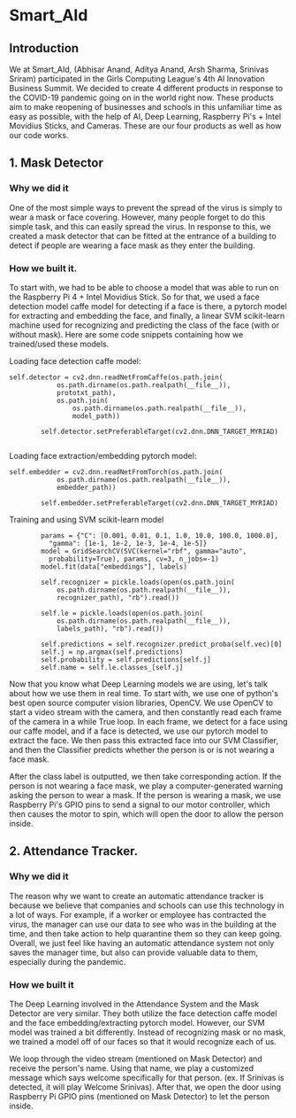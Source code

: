 # Smart_AId


## Introduction

We at Smart_AId, (Abhisar Anand, Aditya Anand, Arsh Sharma, Srinivas Sriram) participated in the Girls Computing League's 4th AI Innovation Business Summit. We decided to create 4 different products in response to the COVID-19 pandemic going on in the world right now. These products aim to make reopening of businesses and schools in this unfamiliar time as easy as possible, with the help of AI, Deep Learning, Raspberry Pi's + Intel Movidius Sticks, and Cameras. These are our four products as well as how our code works.


## 1. Mask Detector

### Why we did it 
One of the most simple ways to prevent the spread of the virus is simply to wear a mask or face covering. However, many people forget to do this simple task, and this can easily spread the virus. In response to this, we created a mask detector that can be fitted at the entrance of a building to detect if people are wearing a face mask as they enter the building. 

### How we built it.
To start with, we had to be able to choose a model that was able to run on the Raspberry Pi 4 + Intel Movidius Stick. So for that, we used a face detection model caffe model for detecting if a face is there, a pytorch model for extracting and embedding the face, and finally, a linear SVM scikit-learn machine used for recognizing and predicting the class of the face (with or without mask). Here are some code snippets containing how we trained/used these models. 

Loading face detection caffe model:
```
self.detector = cv2.dnn.readNetFromCaffe(os.path.join(
            os.path.dirname(os.path.realpath(__file__)),
            prototxt_path),
            os.path.join(
                os.path.dirname(os.path.realpath(__file__)),
                model_path))

        self.detector.setPreferableTarget(cv2.dnn.DNN_TARGET_MYRIAD)
 
```

Loading face extraction/embedding pytorch model:
```
self.embedder = cv2.dnn.readNetFromTorch(os.path.join(
            os.path.dirname(os.path.realpath(__file__)),
            embedder_path))

        self.embedder.setPreferableTarget(cv2.dnn.DNN_TARGET_MYRIAD)
```

Training and using SVM scikit-learn model
```
        params = {"C": [0.001, 0.01, 0.1, 1.0, 10.0, 100.0, 1000.0],
          "gamma": [1e-1, 1e-2, 1e-3, 1e-4, 1e-5]}
        model = GridSearchCV(SVC(kernel="rbf", gamma="auto",
          probability=True), params, cv=3, n_jobs=-1)
        model.fit(data["embeddings"], labels)

        self.recognizer = pickle.loads(open(os.path.join(
            os.path.dirname(os.path.realpath(__file__)),
            recognizer_path), "rb").read())

        self.le = pickle.loads(open(os.path.join(
            os.path.dirname(os.path.realpath(__file__)),
            labels_path), "rb").read())

        self.predictions = self.recognizer.predict_proba(self.vec)[0]
        self.j = np.argmax(self.predictions)
        self.probability = self.predictions[self.j]
        self.name = self.le.classes_[self.j]

```

Now that you know what Deep Learning models we are using, let's talk about how we use them in real time. To start with, we use one of python's best open source computer vision libraries, OpenCV. We use OpenCV to start a video stream with the camera, and then constantly read each frame of the camera in a while True loop. In each frame, we detect for a face using our caffe model, and if a face is detected, we use our pytorch model to extract the face. We then pass this extracted face into our SVM Classifier, and then the Classifier predicts whether the person is or is not wearing a face mask. 

After the class label is outputted, we then take corresponding action. If the person is not wearing a face mask, we play a computer-generated warning asking the person to wear a mask. If the person is wearing a mask, we use Raspberry Pi's GPIO pins to send a signal to our motor controller, which then causes the motor to spin, which will open the door to allow the person inside. 


## 2. Attendance Tracker.

### Why we did it
The reason why we want to create an automatic attendance tracker is because we believe that companies and schools can use this technology in a lot of ways. For example, if a worker or employee has contracted the virus, the manager can use our data to see who was in the building at the time, and then take action to help quarantine them so they can keep going. Overall, we just feel like having an automatic attendance system not only saves the manager time, but also can provide valuable data to them, especially during the pandemic.

### How we built it
The Deep Learning involved in the Attendance System and the Mask Detector are very similar. They both utilize the face detection caffe model and the face embedding/extracting pytorch model. However, our SVM model was trained a bit differently. Instead of recognizing mask or no mask, we trained a model off of our faces so that it would recognize each of us. 

We loop through the video stream (mentioned on Mask Detector) and receive the person's name. Using that name, we play a customized message which says welcome specifically for that person. (ex. If Srinivas is detected, it will play Welcome Srinivas). After that, we open the door using Raspberry Pi GPIO pins (mentioned on Mask Detector) to let the person inside.











